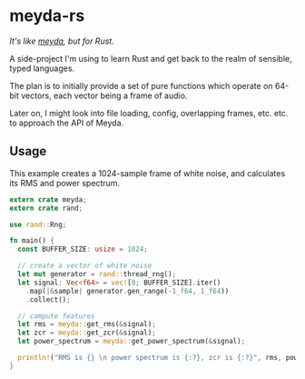 # meyda-rs

*It's like [meyda](https://github.com/hughrawlinson/meyda), but for Rust.*

A side-project I'm using to learn Rust and get back to the realm of sensible, typed languages.

The plan is to initially provide a set of pure functions which operate on 64-bit vectors, each vector being a frame of audio.

Later on, I might look into file loading, config, overlapping frames, etc. etc. to approach the API of Meyda.

## Usage

This example creates a 1024-sample frame of white noise, and calculates its RMS and power spectrum.

```rust
extern crate meyda;
extern crate rand;

use rand::Rng;

fn main() {
  const BUFFER_SIZE: usize = 1024;

  // create a vector of white noise
  let mut generator = rand::thread_rng();
  let signal: Vec<f64> = vec![0; BUFFER_SIZE].iter()
    .map(|&sample| generator.gen_range(-1_f64, 1_f64))
    .collect();

  // compute features
  let rms = meyda::get_rms(&signal);
  let zcr = meyda::get_zcr(&signal);
  let power_spectrum = meyda::get_power_spectrum(&signal);

  println!("RMS is {} \n power spectrum is {:?}, zcr is {:?}", rms, power_spectrum, zcr);
}
```